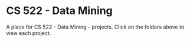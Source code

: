 # CS 522 - Data Mining
A place for CS 522 - Data Mining - projects. Click on the folders above to view each project.
